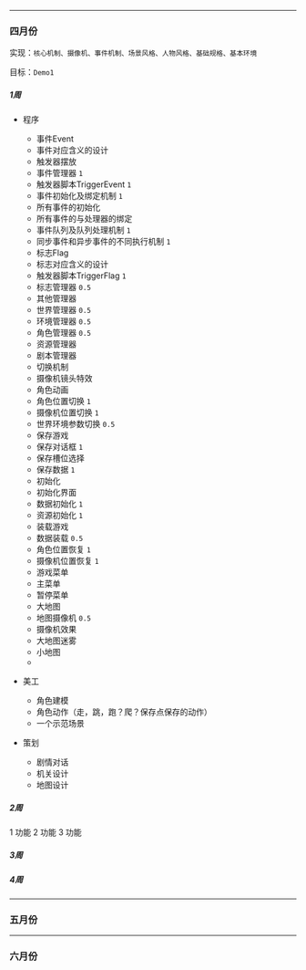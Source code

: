- - -
### 四月份

实现：``核心机制、摄像机、事件机制、场景风格、人物风格、基础规格、基本环境``

目标：``Demo1``

##### 1周

* 程序
  - 事件Event
   + 事件对应含义的设计
   + 触发器摆放
   + 事件管理器 ``1``
   + 触发器脚本TriggerEvent ``1``
   + 事件初始化及绑定机制 ``1``
   + 所有事件的初始化
   + 所有事件的与处理器的绑定
   + 事件队列及队列处理机制 ``1``
   + 同步事件和异步事件的不同执行机制 ``1``
  - 标志Flag
   + 标志对应含义的设计
   + 触发器脚本TriggerFlag  ``1``
   + 标志管理器 ``0.5``
  - 其他管理器
   + 世界管理器  ``0.5``
   + 环境管理器  ``0.5``
   + 角色管理器  ``0.5``
   + 资源管理器
   + 剧本管理器
  - 切换机制
   + 摄像机镜头特效
   + 角色动画
   + 角色位置切换 ``1``
   + 摄像机位置切换 ``1``
   + 世界环境参数切换 ``0.5``
  - 保存游戏
   + 保存对话框 ``1``
   + 保存槽位选择
   + 保存数据 ``1``
  - 初始化
   + 初始化界面
   + 数据初始化 ``1``
   + 资源初始化 ``1``
  - 装载游戏
   + 数据装载 ``0.5``
   + 角色位置恢复 ``1``
   + 摄像机位置恢复 ``1``
  - 游戏菜单
   + 主菜单
   + 暂停菜单
  - 大地图
   + 地图摄像机 ``0.5``
   + 摄像机效果
   + 大地图迷雾
  - 小地图
   + 

* 美工
  - 角色建模
  - 角色动作（走，跳，跑？爬？保存点保存的动作）
  - 一个示范场景

* 策划
  - 剧情对话
  - 机关设计
  - 地图设计

##### 2周

1 功能
2 功能
3 功能

##### 3周

##### 4周

- - -
### 五月份
- - -
### 六月份
